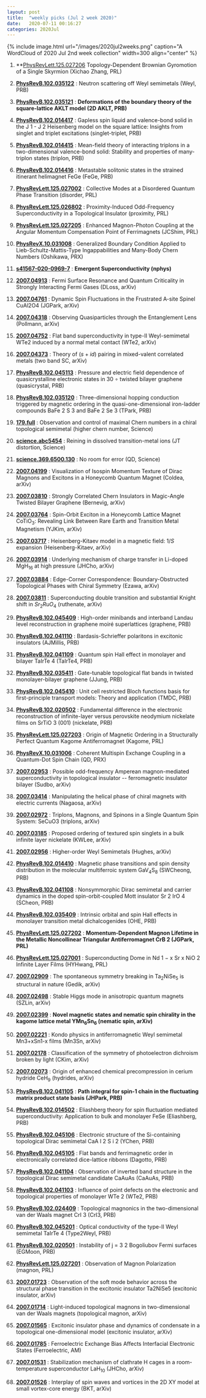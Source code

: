 ```yaml
---
layout: post
title:  "weekly picks (Jul 2 week 2020)"
date:   2020-07-11 00:16:27
categories: 2020Jul
---
```


{% include image.html url="/images/2020jul2weeks.png" caption="A WordCloud of 2020 Jul 2nd week collection" width=300 align="center" %}


1. **[PhysRevLett.125.027206](https://journals.aps.org/prl/abstract/10.1103/PhysRevLett.125.027206) Topology-Dependent Brownian Gyromotion of a Single Skyrmion (Xichao Zhang, PRL)


1. **[PhysRevB.102.035122](http://link.aps.org/doi/10.1103/PhysRevB.102.035122)** : Neutron scattering off Weyl semimetals (Weyl, PRB)

1. **[PhysRevB.102.035121](https://link.aps.org/doi/10.1103/PhysRevB.102.035121)** : **Deformations of the boundary theory of the square-lattice AKLT model (2D AKLT, PRB)**

1. **[PhysRevB.102.014417](https://link.aps.org/doi/10.1103/PhysRevB.102.014417)** : Gapless spin liquid and valence-bond solid in the J 1 - J 2 Heisenberg model on the square lattice: Insights from singlet and triplet excitations (singlet-triplet, PRB)

1. **[PhysRevB.102.014415](https://link.aps.org/doi/10.1103/PhysRevB.102.014415)** : Mean-field theory of interacting triplons in a two-dimensional valence-bond solid: Stability and properties of many-triplon states (triplon, PRB)

1. **[PhysRevB.102.014416](http://link.aps.org/doi/10.1103/PhysRevB.102.014416)** : Metastable solitonic states in the strained itinerant helimagnet FeGe (FeGe, PRB)

1. **[PhysRevLett.125.027002](https://link.aps.org/doi/10.1103/PhysRevLett.125.027002)** : Collective Modes at a Disordered Quantum Phase Transition (disorder, PRL)

1. **[PhysRevLett.125.026802](https://link.aps.org/doi/10.1103/PhysRevLett.125.026802)** : Proximity-Induced Odd-Frequency Superconductivity in a Topological Insulator (proximity, PRL)

1. **[PhysRevLett.125.027205](https://link.aps.org/doi/10.1103/PhysRevLett.125.027205)** : Enhanced Magnon-Photon Coupling at the Angular Momentum Compensation Point of Ferrimagnets (JCShim, PRL)

1. **[PhysRevX.10.031008](https://link.aps.org/doi/10.1103/PhysRevX.10.031008)** : Generalized Boundary Condition Applied to Lieb-Schultz-Mattis-Type Ingappabilities and Many-Body Chern Numbers (Oshikawa, PRX)


1. **[s41567-020-0969-7](https://www.nature.com/articles/s41567-020-0969-7)** : **Emergent Superconductivity (nphys)**

1. **[2007.04913](http://arxiv.org/abs/2007.04913)** : Fermi Surface Resonance and Quantum Criticality in Strongly Interacting Fermi Gases (DLoss, arXiv)

1. **[2007.04761](http://arxiv.org/abs/2007.04761)** : Dynamic Spin Fluctuations in the Frustrated A-site Spinel CuAl2O4 (JGPark, arXiv)

1. **[2007.04318](http://arxiv.org/abs/2007.04318)** : Observing Quasiparticles through the Entanglement Lens (Pollmann, arXiv)

1. **[2007.04752](http://arxiv.org/abs/2007.04752)** : Flat band superconductivity in type-II Weyl-semimetal WTe2 induced by a normal metal contact (WTe2, arXiv)

1. **[2007.04373](http://arxiv.org/abs/2007.04373)** : Theory of $(s+id)$ pairing in mixed-valent correlated metals (two band SC, arXiv)

1. **[PhysRevB.102.045113](https://link.aps.org/doi/10.1103/PhysRevB.102.045113)** : Pressure and electric field dependence of quasicrystalline electronic states in 30 ∘ twisted bilayer graphene (quasicrystal, PRB)

1. **[PhysRevB.102.035120](https://link.aps.org/doi/10.1103/PhysRevB.102.035120)** : Three-dimensional hopping conduction triggered by magnetic ordering in the quasi-one-dimensional iron-ladder compounds BaFe 2 S 3 and BaFe 2 Se 3 (TPark, PRB)

1. **[179.full](https://science.sciencemag.org/content/sci/369/6500/179.full.pdf)** : Observation and control of maximal Chern numbers in a chiral topological semimetal (higher chern number, Science)

1. **[science.abc5454](https://www.sciencemag.org/lookup/doi/10.1126/science.abc5454)** : Reining in dissolved transition-metal ions (JT distortion, Science)

1. **[science.369.6500.130](https://www.sciencemag.org/lookup/doi/10.1126/science.369.6500.130)** : No room for error (QD, Science)


1. **[2007.04199](http://arxiv.org/abs/2007.04199)** : Visualization of Isospin Momentum Texture of Dirac Magnons and Excitons in a Honeycomb Quantum Magnet (Coldea, arXiv)

1. **[2007.03810](http://arxiv.org/abs/2007.03810)** : Strongly Correlated Chern Insulators in Magic-Angle Twisted Bilayer Graphene (Bernevig, arXiv)

1. **[2007.03764](http://arxiv.org/abs/2007.03764)** : Spin-Orbit Exciton in a Honeycomb Lattice Magnet CoTiO$_3$: Revealing Link Between Rare Earth and Transition Metal Magnetism (YJKim, arXiv)

1. **[2007.03717](http://arxiv.org/abs/2007.03717)** : Heisenberg-Kitaev model in a magnetic field: $1/S$ expansion (Heisenberg-Kitaev, arXiv)

1. **[2007.03914](http://arxiv.org/abs/2007.03914)** : Underlying mechanism of charge transfer in Li-doped MgH$_{16}$ at high pressure (JHCho, arXiv)

1. **[2007.03884](http://arxiv.org/abs/2007.03884)** : Edge-Corner Correspondence: Boundary-Obstructed Topological Phases with Chiral Symmetry (Ezawa, arXiv)

1. **[2007.03811](http://arxiv.org/abs/2007.03811)** : Superconducting double transition and substantial Knight shift in $Sr_2RuO_4$ (ruthenate, arXiv)

1. **[PhysRevB.102.045409](https://link.aps.org/doi/10.1103/PhysRevB.102.045409)** : High-order minibands and interband Landau level reconstruction in graphene moiré superlattices (graphene, PRB)

1. **[PhysRevB.102.041110](https://link.aps.org/doi/10.1103/PhysRevB.102.041110)** : Bardasis-Schrieffer polaritons in excitonic insulators (AJMillis, PRB)

1. **[PhysRevB.102.041109](https://link.aps.org/doi/10.1103/PhysRevB.102.041109)** : Quantum spin Hall effect in monolayer and bilayer TaIrTe 4 (TaIrTe4, PRB)

1. **[PhysRevB.102.035411](https://link.aps.org/doi/10.1103/PhysRevB.102.035411)** : Gate-tunable topological flat bands in twisted monolayer-bilayer graphene (JJung, PRB)

1. **[PhysRevB.102.045410](https://link.aps.org/doi/10.1103/PhysRevB.102.045410)** : Unit cell restricted Bloch functions basis for first-principle transport models: Theory and application (TMDC, PRB)

1. **[PhysRevB.102.020502](https://link.aps.org/doi/10.1103/PhysRevB.102.020502)** : Fundamental difference in the electronic reconstruction of infinite-layer versus perovskite neodymium nickelate films on SrTiO 3 (001) (nickelate, PRB)

1. **[PhysRevLett.125.027203](https://link.aps.org/doi/10.1103/PhysRevLett.125.027203)** : Origin of Magnetic Ordering in a Structurally Perfect Quantum Kagome Antiferromagnet (Kagome, PRL)

1. **[PhysRevX.10.031006](https://link.aps.org/doi/10.1103/PhysRevX.10.031006)** : Coherent Multispin Exchange Coupling in a Quantum-Dot Spin Chain (QD, PRX)


1. **[2007.02953](http://arxiv.org/abs/2007.02953)** : Possible odd-frequency Amperean magnon-mediated superconductivity in topological insulator -- ferromagnetic insulator bilayer (Sudbo, arXiv)

1. **[2007.03414](http://arxiv.org/abs/2007.03414)** : Manipulating the helical phase of chiral magnets with electric currents (Nagaosa, arXiv)

1. **[2007.02972](http://arxiv.org/abs/2007.02972)** : Triplons, Magnons, and Spinons in a Single Quantum Spin System: SeCuO3 (triplons, arXiv)

1. **[2007.03185](http://arxiv.org/abs/2007.03185)** : Proposed ordering of textured spin singlets in a bulk infinite layer nickelate (KWLee, arXiv)

1. **[2007.02956](http://arxiv.org/abs/2007.02956)** : Higher-order Weyl Semimetals (Hughes, arXiv)

1. **[PhysRevB.102.014410](https://link.aps.org/doi/10.1103/PhysRevB.102.014410)** : Magnetic phase transitions and spin density distribution in the molecular multiferroic system ${\mathrm{GaV}}_{4}{\mathrm{S}}_{8}$ (SWCheong, PRB)

1. **[PhysRevB.102.041108](https://link.aps.org/doi/10.1103/PhysRevB.102.041108)** : Nonsymmorphic Dirac semimetal and carrier dynamics in the doped spin-orbit-coupled Mott insulator Sr 2 IrO 4 (SCheon, PRB)

1. **[PhysRevB.102.035409](https://link.aps.org/doi/10.1103/PhysRevB.102.035409)** : Intrinsic orbital and spin Hall effects in monolayer transition metal dichalcogenides (OHE, PRB)

1. **[PhysRevLett.125.027202](https://link.aps.org/doi/10.1103/PhysRevLett.125.027202)** : **Momentum-Dependent Magnon Lifetime in the Metallic Noncollinear Triangular Antiferromagnet CrB 2 (JGPark, PRL)**

1. **[PhysRevLett.125.027001](https://link.aps.org/doi/10.1103/PhysRevLett.125.027001)** : Superconducting Dome in Nd 1 − x Sr x NiO 2 Infinite Layer Films (HYHwang, PRL)


1. **[2007.02909](http://arxiv.org/abs/2007.02909)** : The spontaneous symmetry breaking in Ta$_2$NiSe$_5$ is structural in nature (Gedik, arXiv)

1. **[2007.02498](http://arxiv.org/abs/2007.02498)** : Stable Higgs mode in anisotropic quantum magnets (SZLin, arXiv)

1. **[2007.02399](http://arxiv.org/abs/2007.02399)** : **Novel magnetic states and nematic spin chirality in the kagome lattice metal YMn$_{6}$Sn$_{6}$ (nematic spin, arXiv)**

1. **[2007.02221](http://arxiv.org/abs/2007.02221)** : Kondo physics in antiferromagnetic Weyl semimetal Mn3+xSn1-x films (Mn3Sn, arXiv)

1. **[2007.02178](http://arxiv.org/abs/2007.02178)** : Classification of the symmetry of photoelectron dichroism broken by light (CKim, arXiv)

1. **[2007.02073](http://arxiv.org/abs/2007.02073)** : Origin of enhanced chemical precompression in cerium hydride CeH$_{9}$ (hydrides, arXiv)

1. **[PhysRevB.102.041105](https://link.aps.org/doi/10.1103/PhysRevB.102.041105)** : **Path integral for spin-1 chain in the fluctuating matrix product state basis (JHPark, PRB)**

1. **[PhysRevB.102.014502](https://link.aps.org/doi/10.1103/PhysRevB.102.014502)** : Eliashberg theory for spin fluctuation mediated superconductivity: Application to bulk and monolayer FeSe (Eliashberg, PRB)

1. **[PhysRevB.102.045106](https://link.aps.org/doi/10.1103/PhysRevB.102.045106)** : Electronic structure of the Si-containing topological Dirac semimetal CaA l 2 S i 2 (YChen, PRB)

1. **[PhysRevB.102.045105](https://link.aps.org/doi/10.1103/PhysRevB.102.045105)** : Flat bands and ferrimagnetic order in electronically correlated dice-lattice ribbons (Dagotto, PRB)

1. **[PhysRevB.102.041104](https://link.aps.org/doi/10.1103/PhysRevB.102.041104)** : Observation of inverted band structure in the topological Dirac semimetal candidate CaAuAs (CaAuAs, PRB)

1. **[PhysRevB.102.041103](https://link.aps.org/doi/10.1103/PhysRevB.102.041103)** : Influence of point defects on the electronic and topological properties of monolayer WTe 2 (WTe2, PRB)

1. **[PhysRevB.102.024409](https://link.aps.org/doi/10.1103/PhysRevB.102.024409)** : Topological magnonics in the two-dimensional van der Waals magnet CrI 3 (CrI3, PRB)

1. **[PhysRevB.102.045201](https://link.aps.org/doi/10.1103/PhysRevB.102.045201)** : Optical conductivity of the type-II Weyl semimetal TaIrTe 4 (Type2Weyl, PRB)

1. **[PhysRevB.102.020501](https://link.aps.org/doi/10.1103/PhysRevB.102.020501)** : Instability of j = 3 2 Bogoliubov Fermi surfaces (EGMoon, PRB)

1. **[PhysRevLett.125.027201](https://link.aps.org/doi/10.1103/PhysRevLett.125.027201)** : Observation of Magnon Polarization (magnon, PRL)


1. **[2007.01723](http://arxiv.org/abs/2007.01723)** : Observation of the soft mode behavior across the structural phase transition in the excitonic insulator Ta2NiSe5 (excitonic insulator, arXiv)

1. **[2007.01714](http://arxiv.org/abs/2007.01714)** : Light-induced topological magnons in two-dimensional van der Waals magnets (topological magnon, arXiv)

1. **[2007.01565](http://arxiv.org/abs/2007.01565)** : Excitonic insulator phase and dynamics of condensate in a topological one-dimensional model (excitonic insulator, arXiv)

1. **[2007.01785](http://arxiv.org/abs/2007.01785)** : Ferroelectric Exchange Bias Affects Interfacial Electronic States (Ferroelectric, AM)

1. **[2007.01531](http://arxiv.org/abs/2007.01531)** : Stabilization mechanism of clathrate H cages in a room-temperature superconductor LaH$_{10}$ (JHCho, arXiv)

1. **[2007.01526](http://arxiv.org/abs/2007.01526)** : Interplay of spin waves and vortices in the 2D XY model at small vortex-core energy (BKT, arXiv)
